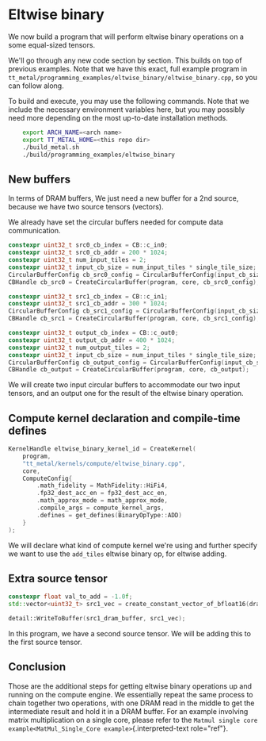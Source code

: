 # Eltwise binary


We now build a program that will perform eltwise binary operations on a
some equal-sized tensors.

We'll go through any new code section by section. This builds on top of
previous examples. Note that we have this exact, full example program in
`tt_metal/programming_examples/eltwise_binary/eltwise_binary.cpp`, so
you can follow along.

To build and execute, you may use the following commands. Note that we
include the necessary environment variables here, but you may possibly
need more depending on the most up-to-date installation methods.

```bash
    export ARCH_NAME=<arch name>
    export TT_METAL_HOME=<this repo dir>
    ./build_metal.sh
    ./build/programming_examples/eltwise_binary
```
## New buffers

In terms of DRAM buffers, We just need a new buffer for a 2nd source,
because we have two source tensors (vectors).

We already have set the circular buffers needed for compute data
communication.

``` cpp
constexpr uint32_t src0_cb_index = CB::c_in0;
constexpr uint32_t src0_cb_addr = 200 * 1024;
constexpr uint32_t num_input_tiles = 2;
constexpr uint32_t input_cb_size = num_input_tiles * single_tile_size;
CircularBufferConfig cb_src0_config = CircularBufferConfig(input_cb_size, {{src0_cb_index, tt::DataFormat::Float16_b}}, src0_cb_addr).set_page_size(src0_cb_index, single_tile_size);
CBHandle cb_src0 = CreateCircularBuffer(program, core, cb_src0_config);

constexpr uint32_t src1_cb_index = CB::c_in1;
constexpr uint32_t src1_cb_addr = 300 * 1024;
CircularBufferConfig cb_src1_config = CircularBufferConfig(input_cb_size, {{src1_cb_index, tt::DataFormat::Float16_b}}, src1_cb_addr).set_page_size(src1_cb_index, single_tile_size);
CBHandle cb_src1 = CreateCircularBuffer(program, core, cb_src1_config);

constexpr uint32_t output_cb_index = CB::c_out0;
constexpr uint32_t output_cb_addr = 400 * 1024;
constexpr uint32_t num_output_tiles = 2;
constexpr uint32_t input_cb_size = num_input_tiles * single_tile_size;
CircularBufferConfig cb_output_config = CircularBufferConfig(input_cb_size, {{output_cb_index, tt::DataFormat::Float16_b}}, output_cb_addr).set_page_size(output_cb_index, single_tile_size);
CBHandle cb_output = CreateCircularBuffer(program, core, cb_output);
```

We will create two input circular buffers to accommodate our two input
tensors, and an output one for the result of the eltwise binary
operation.

## Compute kernel declaration and compile-time defines

``` cpp
KernelHandle eltwise_binary_kernel_id = CreateKernel(
    program,
    "tt_metal/kernels/compute/eltwise_binary.cpp",
    core,
    ComputeConfig{
        .math_fidelity = MathFidelity::HiFi4,
        .fp32_dest_acc_en = fp32_dest_acc_en,
        .math_approx_mode = math_approx_mode,
        .compile_args = compute_kernel_args,
        .defines = get_defines(BinaryOpType::ADD)
    }
);
```

We will declare what kind of compute kernel we\'re using and further
specify we want to use the `add_tiles` eltwise binary op, for eltwise
adding.

## Extra source tensor

``` cpp
constexpr float val_to_add = -1.0f;
std::vector<uint32_t> src1_vec = create_constant_vector_of_bfloat16(dram_buffer_size, val_to_add);

detail::WriteToBuffer(src1_dram_buffer, src1_vec);
```

In this program, we have a second source tensor. We will be adding this
to the first source tensor.

## Conclusion

Those are the additional steps for getting eltwise binary operations up
and running on the compute engine. We essentially repeat the same
process to chain together two operations, with one DRAM read in the
middle to get the intermediate result and hold it in a DRAM buffer. For
an example involving matrix multiplication on a single core, please
refer to the `Matmul single
core example<MatMul_Single_Core example>`{.interpreted-text role="ref"}.
